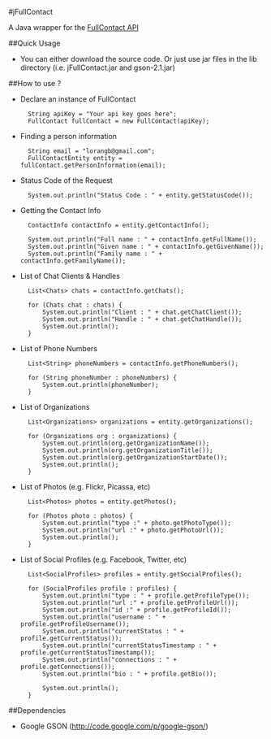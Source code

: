 #jFullContact

A Java wrapper for the [FullContact API](http://api.fullcontact.com/)

##Quick Usage
* You can either download the source code. Or just use jar files in the lib directory (i.e. jFullContact.jar and gson-2.1.jar)

##How to use ?
 
* Declare an instance of FullContact

        String apiKey = "Your api key goes here";
        FullContact fullContact = new FullContact(apiKey);

* Finding a person information

		String email = "lorangb@gmail.com";	
		FullContactEntity entity = fullContact.getPersonInformation(email);

* Status Code of the Request

		System.out.println("Status Code : " + entity.getStatusCode());		

* Getting the Contact Info

		ContactInfo contactInfo = entity.getContactInfo();

		System.out.println("Full name : " + contactInfo.getFullName());
		System.out.println("Given name : " + contactInfo.getGivenName());
		System.out.println("Family name : " + contactInfo.getFamilyName());
		

* List of Chat Clients & Handles

		List<Chats> chats = contactInfo.getChats();
		
		for (Chats chat : chats) {
			System.out.println("Client : " + chat.getChatClient());
			System.out.println("Handle : " + chat.getChatHandle());
			System.out.println();
		}

* List of Phone Numbers

        List<String> phoneNumbers = contactInfo.getPhoneNumbers();

		for (String phoneNumber : phoneNumbers) {
			System.out.println(phoneNumber);
		}
		
* List of Organizations

		List<Organizations> organizations = entity.getOrganizations();

		for (Organizations org : organizations) {
			System.out.println(org.getOrganizationName());
			System.out.println(org.getOrganizationTitle());
			System.out.println(org.getOrganizationStartDate());
			System.out.println();
		}

* List of Photos (e.g. Flickr, Picassa, etc)

		List<Photos> photos = entity.getPhotos();

		for (Photos photo : photos) {
			System.out.println("type :" + photo.getPhotoType());
			System.out.println("url :" + photo.getPhotoUrl());
			System.out.println();
		}

* List of Social Profiles (e.g. Facebook, Twitter, etc)

		List<SocialProfiles> profiles = entity.getSocialProfiles();

		for (SocialProfiles profile : profiles) {
			System.out.println("type : " + profile.getProfileType());
			System.out.println("url :" + profile.getProfileUrl());
			System.out.println("id :" + profile.getProfileId());
			System.out.println("username : " + profile.getProfileUsername());
			System.out.println("currentStatus : " + profile.getCurrentStatus());
			System.out.println("currentStatusTimestamp : " + profile.getCurrentStatusTimestamp());
			System.out.println("connections : " + profile.getConnections());
			System.out.println("bio : " + profile.getBio());			
			
			System.out.println();
		}


##Dependencies
* Google GSON (http://code.google.com/p/google-gson/)
